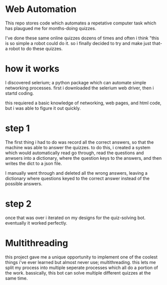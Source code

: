 # Web Automation

This repo stores code which automates a repetative computer task which has plaugued me for months-doing quizzes. 

I've done these same online quizzes dozens of times and often i think "this is so simple a robot could do it. so i finally decided to try and make just that-a robot to do these quizzes. 

# how it works 

I discovered selerium; a python package which can automate simple networking processes. first i downloaded the selerium web driver, then i startd coding.

this requiered a basic knowledge of networking, web pages, and html code, but i was able to figure it out quickly. 

# step 1

The first thing i had to do was record all the correct answers, so that the machine was able to answer the quizzes. to do this, i created a system which would automatically read go through, read the questions and anwsers into a dictionary, where the question keys to the answers, and then writes the dict to a json file. 

I manually went through and deleted all the wrong answers, leaving a dictionary where questions keyed to the correct answer instead of the possible answers. 

# step 2 

once that was over i iterated on my designs for the quiz-solving bot. eventually it worked perfectly.

# Multithreading

this project gave me a unique opportunity to implement one of the coolest things i've ever learned but almost never use; multithreading. this lets me split my process into multiple seperate processes which all do a portion of the work. bassically, this bot can solve multiple different quizzes at the same time. 